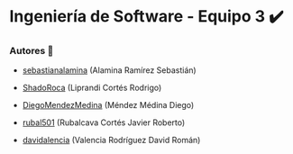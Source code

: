 # Ingeniería de Software - Equipo 3 :heavy_check_mark:

### Autores :busts_in_silhouette:

- [sebastianalamina]( https://github.com/sebastianalamina ) (Alamina Ramírez Sebastián)

- [ShadoRoca]( https://github.com/ShadoRoca ) (Liprandi Cortés Rodrigo)

- [DiegoMendezMedina]( https://github.com/DiegoMendezMedina ) (Méndez Médina Diego)

- [rubal501]( https://github.com/rubal501 ) (Rubalcava Cortés Javier Roberto)

- [davidalencia]( https://github.com/davidalencia ) (Valencia Rodríguez David Román)